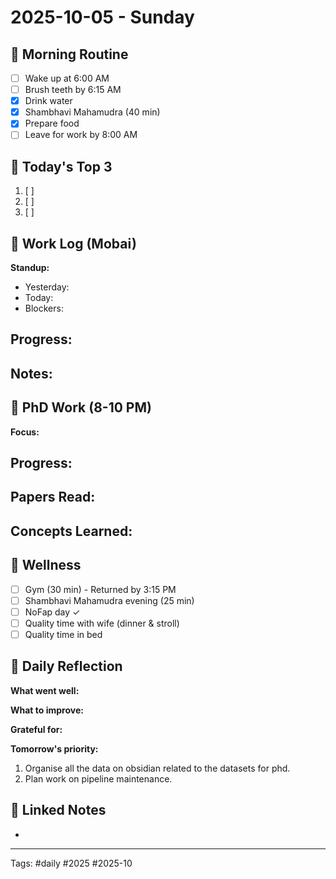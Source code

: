 # 2025-10-05 - Sunday

## 🌅 Morning Routine
- [ ] Wake up at 6:00 AM
- [ ] Brush teeth by 6:15 AM
- [x] Drink water
- [x] Shambhavi Mahamudra (40 min)
- [x] Prepare food
- [ ] Leave for work by 8:00 AM

## 🎯 Today's Top 3
1. [ ] 
2. [ ] 
3. [ ] 

## 💼 Work Log (Mobai)
**Standup:**
- Yesterday: 
- Today: 
- Blockers: 

**Progress:**
- 

**Notes:**
- 

## 🔬 PhD Work (8-10 PM)
**Focus:** 

**Progress:**
- 

**Papers Read:**
- 

**Concepts Learned:**
- 

## 🏃 Wellness
- [ ] Gym (30 min) - Returned by 3:15 PM
- [ ] Shambhavi Mahamudra evening (25 min)
- [ ] NoFap day ✓
- [ ] Quality time with wife (dinner & stroll)
- [ ] Quality time in bed

## 🌟 Daily Reflection
**What went well:**


**What to improve:**


**Grateful for:**


**Tomorrow's priority:**
1. Organise all the data on obsidian related to the datasets for phd.
2. Plan work on pipeline maintenance.

## 🔗 Linked Notes
- 

---
Tags: #daily #2025 #2025-10
